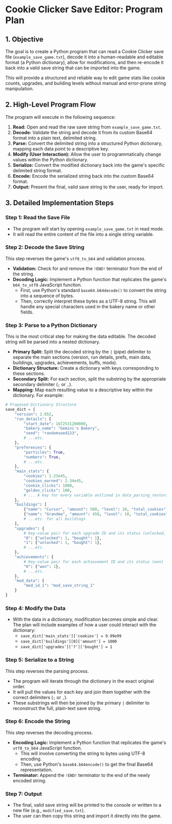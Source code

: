 # Cookie Clicker Save Editor: Program Plan

## 1. Objective

The goal is to create a Python program that can read a Cookie Clicker save file (`example_save_game.txt`), decode it into a human-readable and editable format (a Python dictionary), allow for modifications, and then re-encode it back into a valid save string that can be imported into the game.

This will provide a structured and reliable way to edit game stats like cookie counts, upgrades, and building levels without manual and error-prone string manipulation.

## 2. High-Level Program Flow

The program will execute in the following sequence:

1.  **Read:** Open and read the raw save string from `example_save_game.txt`.
2.  **Decode:** Validate the string and decode it from its custom Base64 format into a plain text, delimited string.
3.  **Parse:** Convert the delimited string into a structured Python dictionary, mapping each data point to a descriptive key.
4.  **Modify (User Interaction):** Allow the user to programmatically change values within the Python dictionary.
5.  **Serialize:** Convert the modified dictionary back into the game's specific delimited string format.
6.  **Encode:** Encode the serialized string back into the custom Base64 format.
7.  **Output:** Present the final, valid save string to the user, ready for import.

## 3. Detailed Implementation Steps

### Step 1: Read the Save File

-   The program will start by opening `example_save_game.txt` in read mode.
-   It will read the entire content of the file into a single string variable.

### Step 2: Decode the Save String

This step reverses the game's `utf8_to_b64` and validation process.

-   **Validation:** Check for and remove the `!END!` terminator from the end of the string.
-   **Decoding Logic:** Implement a Python function that replicates the game's `b64_to_utf8` JavaScript function.
    -   First, use Python's standard `base64.b64decode()` to convert the string into a sequence of bytes.
    -   Then, correctly interpret these bytes as a UTF-8 string. This will handle any special characters used in the bakery name or other fields.

### Step 3: Parse to a Python Dictionary

This is the most critical step for making the data editable. The decoded string will be parsed into a nested dictionary.

-   **Primary Split:** Split the decoded string by the `|` (pipe) delimiter to separate the main sections (version, run details, prefs, main data, buildings, upgrades, achievements, buffs, mods).
-   **Dictionary Structure:** Create a dictionary with keys corresponding to these sections.
-   **Secondary Split:** For each section, split the substring by the appropriate secondary delimiter (`;` or `,`).
-   **Mapping:** Map each resulting value to a descriptive key within the dictionary. For example:

```python
# Proposed Dictionary Structure
save_dict = {
    "version": 2.052,
    "run_details": {
        "start_date": 1672531200000,
        "bakery_name": "Gemini's Bakery",
        "seed": "randomseed123",
        # ...etc.
    },
    "preferences": {
        "particles": True,
        "numbers": True,
        # ...etc.
    },
    "main_stats": {
        "cookies": 1.23e45,
        "cookies_earned": 2.34e45,
        "cookie_clicks": 1000,
        "golden_clicks": 100,
        # ... A key for every variable outlined in data_parsing_restoration.md
    },
    "buildings": [
        {"name": "Cursor", "amount": 500, "level": 10, "total_cookies": 1e30},
        {"name": "Grandma", "amount": 450, "level": 10, "total_cookies": 5e30},
        # ...etc. for all buildings
    ],
    "upgrades": {
        # Key-value pair for each upgrade ID and its status (unlocked, bought)
        "0": {"unlocked": 1, "bought": 1},
        "1": {"unlocked": 1, "bought": 1},
        # ...etc.
    },
    "achievements": {
        # Key-value pair for each achievement ID and its status (won)
        "0": {"won": 1},
        # ...etc.
    },
    "mod_data": {
        "mod_id_1": "mod_save_string_1"
    }
}
```

### Step 4: Modify the Data

-   With the data in a dictionary, modification becomes simple and clear. The plan will include examples of how a user could interact with the dictionary:
    -   `save_dict['main_stats']['cookies'] = 9.99e99`
    -   `save_dict['buildings'][0]['amount'] = 1000`
    -   `save_dict['upgrades']['7']['bought'] = 1`

### Step 5: Serialize to a String

This step reverses the parsing process.

-   The program will iterate through the dictionary in the exact original order.
-   It will pull the values for each key and join them together with the correct delimiters (`;` or `,`).
-   These substrings will then be joined by the primary `|` delimiter to reconstruct the full, plain-text save string.

### Step 6: Encode the String

This step reverses the decoding process.

-   **Encoding Logic:** Implement a Python function that replicates the game's `utf8_to_b64` JavaScript function.
    -   This will involve converting the string to bytes using UTF-8 encoding.
    -   Then, use Python's `base64.b64encode()` to get the final Base64 representation.
-   **Terminator:** Append the `!END!` terminator to the end of the newly encoded string.

### Step 7: Output

-   The final, valid save string will be printed to the console or written to a new file (e.g., `modified_save.txt`).
-   The user can then copy this string and import it directly into the game.
